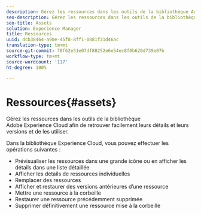```yaml
---
description: Gérez les ressources dans les outils de la bibliothèque Adobe Experience Cloud afin de retrouver facilement leurs détails et leurs versions et de les utiliser.
seo-description: Gérez les ressources dans les outils de la bibliothèque Adobe Experience Cloud afin de retrouver facilement leurs détails et leurs versions et de les utiliser.
seo-title: Assets
solution: Experience Manager
title: Ressources
uuid: dcb38464-a90e-45f8-8ff1-0881f31d46ac
translation-type: tm+mt
source-git-commit: 78f62e51e07df88252e6e54ec8f0b620d739e07b
workflow-type: tm+mt
source-wordcount: '117'
ht-degree: 100%

---
```



# Ressources{#assets}

Gérez les ressources dans les outils de la bibliothèque Adobe Experience Cloud afin de retrouver facilement leurs détails et leurs versions et de les utiliser.

Dans la bibliothèque Experience Cloud, vous pouvez effectuer les opérations suivantes :

* Prévisualiser les ressources dans une grande icône ou en afficher les détails dans une liste détaillée
* Afficher les détails de ressources individuelles
* Remplacer des ressources
* Afficher et restaurer des versions antérieures d’une ressource
* Mettre une ressource à la corbeille
* Restaurer une ressource précédemment supprimée
* Supprimer définitivement une ressource mise à la corbeille

